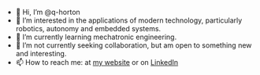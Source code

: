 - 👋 Hi, I’m @q-horton
- 👀 I’m interested in the applications of modern technology, particularly robotics, autonomy and embedded systems.
- 🌱 I’m currently learning mechatronic engineering.
- 💞️ I’m not currently seeking collaboration, but am open to something new and interesting.
- 📫 How to reach me: at [my website](https://quinnh.com.au) or on [LinkedIn](https://www.linkedin.com/in/quinn-horton/)

<!---
q-horton/q-horton is a ✨ special ✨ repository because its `README.md` (this file) appears on your GitHub profile.
You can click the Preview link to take a look at your changes.
--->
